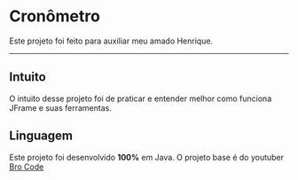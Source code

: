 # Cronômetro

Este projeto foi feito para auxiliar meu amado Henrique.

---

## Intuito
O intuito desse projeto foi de praticar e entender melhor como funciona JFrame e suas ferramentas.

## Linguagem
Este projeto foi desenvolvido **100%** em Java. O projeto base é do youtuber [Bro Code](https://www.youtube.com/@BroCodez)

